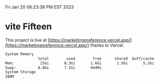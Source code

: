 Fri Jan 20 08:23:38 PM EST 2023

# vite Fifteen


This project is live at [https://marketingpreference.vercel.app/](https://marketingpreference.vercel.app/) thanks to Vercel.

```bash
System Memory
               total        used        free      shared  buff/cache   available
Mem:            15Gi       8.3Gi       1.6Gi       1.5Gi       5.3Gi       5.2Gi
Swap:          8.0Gi       7.1Gi       944Mi
System Storage
288M	.
```
```bash
